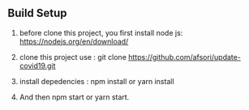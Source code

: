 
## Build Setup

1. before clone this project, you first install node js: https://nodejs.org/en/download/

2. clone this project use : git clone https://github.com/afsori/update-covid19.git

3. install depedencies : npm install or yarn install

4. And then npm start or yarn start.